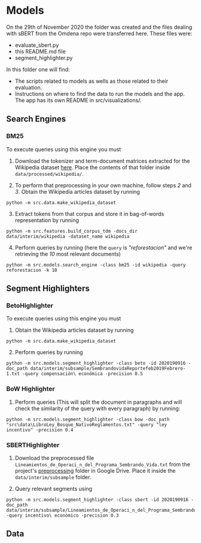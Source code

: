 # Models

On the 29th of November 2020 the folder was created and the files dealing with sBERT from the Omdena repo were transferred here. These files were:
* evaluate_sbert.py
* this README.md file
* segment_highlighter.py

In this folder one will find:
- The scripts related to models as wells as those related to their evaluation.
- Instructions on where to find the data to run the models and the app. The app has its own README in src/visualizations/.

## Search Engines

### BM25
To execute queries using this engine you must
1. Download the tokenizer and term-document matrices extracted for the Wikipedia dataset [here](https://drive.google.com/drive/u/1/folders/1ymPs2E3WTZMpxpa3L8VExKUUWGgzIQFm). Place the contents of that folder inside `data/processed/wikipedia/`.

2. To perform that preprocessing in your own machine, follow steps _2_ and _3_. Obtain the Wikipedia articles dataset by running

```
python -m src.data.make_wikipedia_dataset
```

3. Extract tokens from that corpus and store it in bag-of-words representation by running
```
python -m src.features.build_corpus_tdm -docs_dir data/interim/wikipedia -dataset_name wikipedia
```

4. Perform queries by running (here the `query` is _"reforestacion"_ and we're retrieving the _10_ most relevant documents)
```
python -m src.models.search_engine -class bm25 -id wikipedia -query reforestacion -k 10
```

## Segment Highlighters

### BetoHighlighter
To execute queries using this engine you must
1. Obtain the Wikipedia articles dataset by running
```
python -m src.data.make_wikipedia_dataset
```

2. Perform queries by running
```
python -m src.models.segment_highlighter -class beto -id 2020190916 -doc_path data/interim/subsample/SembrandovidaReportefeb2019Febrero-1.txt -query compensación\ económica -precision 0.5
```

### BoW Highlighter

1. Perform queries (This will split the document in paragraphs and will check the similarity of the query with every paragraph) by running:
```
python -m src.models.segment_highlighter -class bow -doc_path "src\data\LibroLey_Bosque_NativoReglamentos.txt" -query "ley incentivo" -precision 0.4
```

### SBERTHighlighter
1. Download the preprocessed file `Lineamientos_de_Operaci_n_del_Programa_Sembrando_Vida.txt` from the project's [preprocessing](https://drive.google.com/drive/folders/1smqIPhvdWFGaB17Rf4SPLnGzmJtEH-0H) folder in Google Drive. Place it inside the `data/interim/subsample` folder.

2. Query relevant segments using
```
python -m src.models.segment_highlighter -class sbert -id 2020190916 -doc_path data/interim/subsample/Lineamientos_de_Operaci_n_del_Programa_Sembrando_Vida.txt -query incentivo\ económico -precision 0.3
```

## Data
